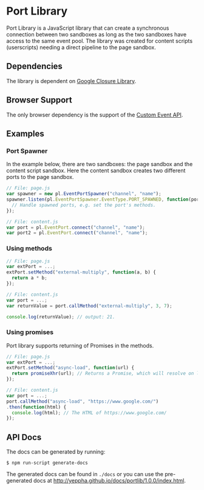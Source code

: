 # Port Library
Port Library is a JavaScript library that can create a synchronous connection between two sandboxes as long as the two sandboxes have access to the same event pool. The library was created for content scripts (userscripts) needing a direct pipeline to the page sandbox.

## Dependencies
The library is dependent on [Google Closure Library](https://github.com/google/closure-library/).

## Browser Support
The only browser dependency is the support of the [Custom Event API](http://caniuse.com/#feat=customevent).

## Examples
### Port Spawner
In the example below, there are two sandboxes: the page sandbox and the content script sandbox. Here the content sandbox creates two different ports to the page sandbox.
```JavaScript
// File: page.js
var spawner = new pl.EventPortSpawner("channel", "name");
spawner.listen(pl.EventPortSpawner.EventType.PORT_SPAWNED, function(port) {
  // Handle spawned ports, e.g. set the port's methods.
});

// File: content.js
var port = pl.EventPort.connect("channel", "name");
var port2 = pl.EventPort.connect("channel", "name");
```

### Using methods
```JavaScript
// File: page.js
var extPort = ...;
extPort.setMethod("external-multiply", function(a, b) {
  return a * b;
});

// File: content.js
var port = ...;
var returnValue = port.callMethod("external-multiply", 3, 7);

console.log(returnValue); // output: 21.
```

### Using promises
Port library supports returning of Promises in the methods.
```JavaScript
// File: page.js
var extPort = ...;
extPort.setMethod("async-load", function(url) {
  return promiseXhr(url); // Returns a Promise, which will resolve on load.
});

// File: content.js
var port = ...;
port.callMethod("async-load", "https://www.google.com/")
.then(function(html) {
  console.log(html); // The HTML of https://www.google.com/
});
```

## API Docs
The docs can be generated by running:
```
$ npm run-script generate-docs
```
The generated docs can be found in `./docs` or you can use the pre-generated docs at http://yeppha.github.io/docs/portlib/1.0.0/index.html.
